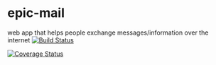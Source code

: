# epic-mail
web app that helps people exchange messages/information over the internet
[![Build Status](https://travis-ci.org/ola357/epic-mail.svg?branch=develop)](https://travis-ci.org/ola357/epic-mail)


[![Coverage Status](https://coveralls.io/repos/github/ola357/epic-mail/badge.svg)](https://coveralls.io/github/ola357/epic-mail)
